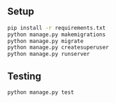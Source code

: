 ## Setup

```bash
pip install -r requirements.txt
python manage.py makemigrations
python manage.py migrate
python manage.py createsuperuser
python manage.py runserver
```

## Testing
```bash
python manage.py test
```
